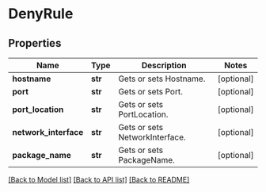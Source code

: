 # DenyRule

## Properties
Name | Type | Description | Notes
------------ | ------------- | ------------- | -------------
**hostname** | **str** | Gets or sets Hostname. | [optional] 
**port** | **str** | Gets or sets Port. | [optional] 
**port_location** | **str** | Gets or sets PortLocation. | [optional] 
**network_interface** | **str** | Gets or sets NetworkInterface. | [optional] 
**package_name** | **str** | Gets or sets PackageName. | [optional] 

[[Back to Model list]](../README.md#documentation-for-models) [[Back to API list]](../README.md#documentation-for-api-endpoints) [[Back to README]](../README.md)



